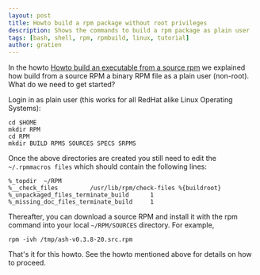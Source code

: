 ```yaml
---
layout: post
title: Howto build a rpm package without root privileges
description: Shows the commands to build a rpm package as plain user
tags: [bash, shell, rpm, rpmbuild, linux, tutorial]
author: gratien
---
```


In the howto [Howto build an executable from a source rpm](/2008/09/01/howto-build-an-executable-from-a-source-rpm/index.html) we explained how build from a source RPM a binary RPM file as a plain user (non-root). What do we need to get started?

Login in as plain user (this works for all RedHat alike Linux Operating Systems):

    cd $HOME
    mkdir RPM
    cd RPM
    mkdir BUILD RPMS SOURCES SPECS SRPMS

Once the above directories are created you still need to edit the `~/.rpmmacros files` which should contain the following lines:

    %_topdir  ~/RPM
    %__check_files         /usr/lib/rpm/check-files %{buildroot}
    %_unpackaged_files_terminate_build      1
    %_missing_doc_files_terminate_build     1

Thereafter, you can download a source RPM and install it with the rpm command into your local `~/RPM/SOURCES` directory. For example,

    rpm -ivh /tmp/ash-v0.3.8-20.src.rpm

That's it for this howto. See the howto mentioned above for details on how to proceed.
